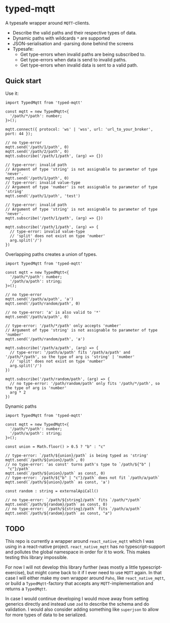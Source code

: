 # typed-mqtt

A typesafe wrapper around `MQTT`-clients.<br/>

- Describe the valid paths and their respective types of data.
- Dynamic paths with wildcards `*` are supported
- JSON-serialisation and -parsing done behind the screens
- Typesafe:
  - Get type-errors when invalid paths are being subscribed to.
  - Get type-errors when data is send to invalid paths.
  - Get type-errors when invalid data is sent to a valid path.

## Quick start

Use it:

```tsx
import TypedMqtt from 'typed-mqtt'

const mqtt = new TypedMqtt<{
  '/path/*/path': number;
}>();

mqtt.connect({ protocol: 'ws' | 'wss', url: 'url_to_your_broker', port: 44 });

// no type-error
mqtt.send('/path/1/path', 0)
mqtt.send('/path/2/path', 0)
mqtt.subscribe('/path/1/path', (arg) => {})

// type-error: invalid path
// Argument of type 'string' is not assignable to parameter of type 'never'.
mqtt.send('/poth/1/path', 0)
// type-error: invalid value-type
// Argument of type 'number' is not assignable to parameter of type 'string'
mqtt.send('/path/1/path', 'test')

// type-error: invalid path
// Argument of type 'string' is not assignable to parameter of type 'never'.
mqtt.subscribe('/poth/1/path', (arg) => {})

mqtt.subscribe('/path/1/path', (arg) => {
  // type-error: invalid value-type
  // 'split' does not exist on type 'number'
  arg.split('/')
})
```

Overlapping paths creates a union of types.

```tsx
import TypedMqtt from 'typed-mqtt'

const mqtt = new TypedMqtt<{
  '/path/*/path': number;
  '/path/a/path': string;
}>();

// no type-error
mqtt.send('/path/a/path', 'a')
mqtt.send('/path/random/path', 0)

// no type-error: 'a' is also valid to '*'
mqtt.send('/path/a/path', 0)

// type-error: '/path/*/path' only accepts 'number'
// Argument of type 'string' is not assignable to parameter of type 'number'
mqtt.send('/path/random/path', 'a')

mqtt.subscribe('/path/a/path', (arg) => {
  // type-error: '/path/a/path' fits '/path/a/path' and '/path/*/path', so the type of arg is 'string' | 'number'
  // 'split' does not exist on type 'number'
  arg.split('/')
})

mqtt.subscribe('/path/random/path', (arg) => {
  // no type-error: '/path/random/path' only fits '/path/*/path', so the type of arg is 'number'
  arg * 2
})
```

Dynamic paths

```tsx
import TypedMqtt from 'typed-mqtt'

const mqtt = new TypedMqtt<{
  '/path/*/path': number;
  '/path/a/path': string;
}>();

const union = Math.floor() > 0.5 ? "b" : "c"

// type-error: `/path/${union}/path` is being typed as 'string'
mqtt.send(`/path/${union}/path`, 0)
// no type-error: 'as const' turns path's type to `/path/${"b" | "c"}/path`
mqtt.send(`/path/${union}/path` as const, 0)
// type-error: `/path/${"b" | "c"}/path` does not fit `/path/a/path`
mqtt.send(`/path/${union}/path` as const, 'a')

const random : string = externalApiCall()

// no type-error: `/path/${string}/path` fits `/path/*/path`
mqtt.send(`/path/${random}/path` as const, 0)
// no type-error: `/path/${string}/path` fits `/path/a/path`
mqtt.send(`/path/${random}/path` as const, "a")
```

## TODO

This repo is currently a wrapper around `react_native_mqtt` which I was using in a react-native project. `react_native_mqtt` has no typescript-support and pollutes the global namespace in order for it to work. This makes testing this library impossible. 

For now I will not develop this library further (was mostly a little typescript-exercise), but might come back to it if I ever need to use `MQTT` again. In that case I will either make my own wrapper around `Paho`, like `react_native_mqtt`, or build a `TypedMqtt`-factory that accepts any `MQTT`-implementation and returns a `TypedMqtt`.

In case I would continue developing I would move away from setting generics directly and instead use `zod` to describe the schema and do validation. I would also consider adding something like `superjson` to allow for more types of data to be serialized.
